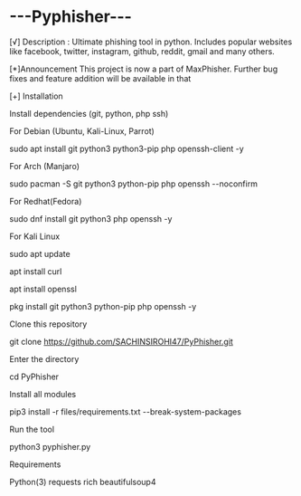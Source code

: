 # ---Pyphisher---

[√] Description :
Ultimate phishing tool in python. Includes popular websites like facebook, twitter, instagram, github, reddit, gmail and many others.

[*]Announcement
This project is now a part of MaxPhisher. Further bug fixes and feature addition will be available in that

[+] Installation

Install dependencies (git, python, php ssh)

For Debian (Ubuntu, Kali-Linux, Parrot)

sudo apt install git python3 python3-pip php openssh-client -y


For Arch (Manjaro)

sudo pacman -S git python3 python-pip php openssh --noconfirm


For Redhat(Fedora)

sudo dnf install git python3 php openssh -y


For Kali Linux


sudo apt update

apt install curl

apt install openssl

pkg install git python3 python-pip php openssh -y

Clone this repository

git clone https://github.com/SACHINSIROHI47/PyPhisher.git


Enter the directory

cd PyPhisher


Install all modules

pip3 install -r files/requirements.txt --break-system-packages


Run the tool

python3 pyphisher.py



Requirements

Python(3)
requests
rich
beautifulsoup4

